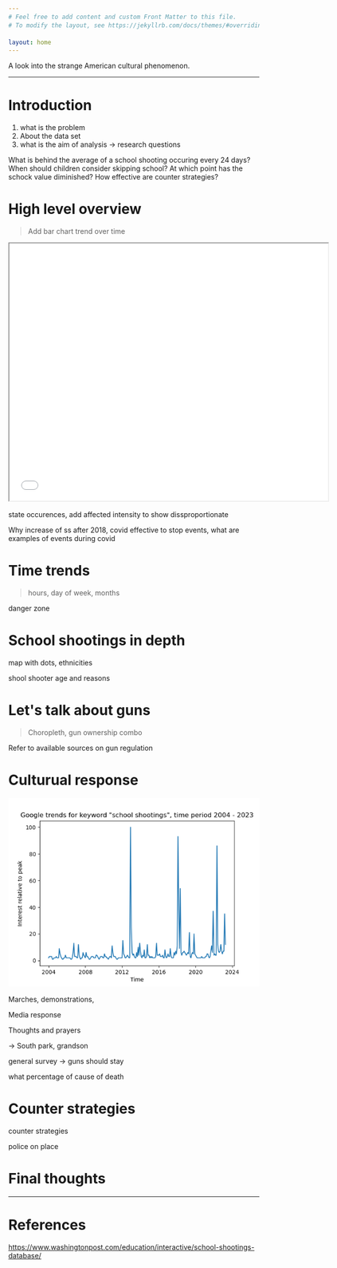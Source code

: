 ```yaml
---
# Feel free to add content and custom Front Matter to this file.
# To modify the layout, see https://jekyllrb.com/docs/themes/#overriding-theme-defaults

layout: home
---
```


A look into the strange American cultural phenomenon.

---

# Introduction

1. what is the problem
2. About the data set
3. what is the aim of analysis -> research questions

What is behind the average of a school shooting occuring every 24 days?
When should children consider skipping school?
At which point has the schock value diminished?
How effective are counter strategies?

# High level overview

>Add bar chart trend over time

<div style="width: 640px;">
    <iframe 
        width="640px" height="516x" 
        src="assets/htmls/chloropleth.html"
        style="overflow: hidden;"
        >
    </iframe>
</div>

state occurences, add affected intensity to show dissproportionate 

Why increase of ss after 2018, covid effective to stop events, what are examples of events during covid

# Time trends

> hours, day of week, months

danger zone

# School shootings in depth

map with dots, ethnicities

shool shooter age and reasons

# Let's talk about guns

> Choropleth, gun ownership combo

Refer to available sources on gun regulation 

# Culturual response

<img class="ioda" src="assets/imgs/google_trends.png"/>

Marches, demonstrations,

Media response

Thoughts and prayers

-> South park, grandson

general survey -> guns should stay

what percentage of cause of death

# Counter strategies

counter strategies

police on place


# Final thoughts




---

# References

https://www.washingtonpost.com/education/interactive/school-shootings-database/